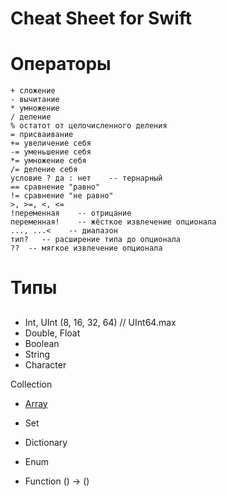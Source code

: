 # Cheat Sheet for Swift

# Операторы
```
+ сложение
- вычитание
* умножение
/ деление
% остатот от целочисленного деления
= присваивание
+= увеличение себя
-= уменьшение себя
*= умножение себя
/= деление себя
условие ? да : нет    -- тернарный
== сравнение "равно"
!= сравнение "не равно"
>, >=, <, <=
!переменная    -- отрицание
переменная!    -- жёсткое извлечение опционала
..., ...<    -- диапазон
тип?   -- расширение типа до опционала
??  -- мягкое извлечение опционала
```

# Типы
## 
* Int, UInt (8, 16, 32, 64) // UInt64.max
* Double, Float 
* Boolean
* String
* Character

Collection
* [Array](https://github.com/Guzei/swift/blob/main/array.playground/Contents.swift)
* Set
* Dictionary

* Enum
* Function () -> ()


